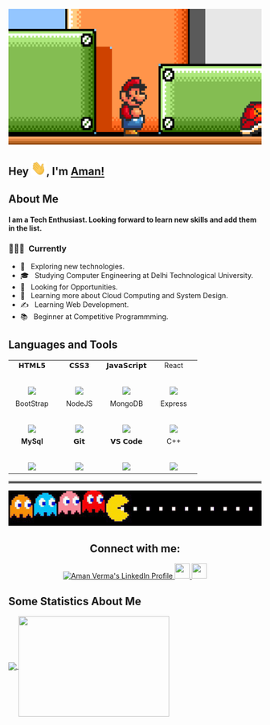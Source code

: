 <p align="center"> 
  <img src="https://github.com/amanverma644/amanverma644/blob/main/gif/mario.gif" width="1000px" height="270px" ">
</p>

## Hey <img src="https://raw.githubusercontent.com/ABSphreak/ABSphreak/master/gifs/Hi.gif" width="30px">, I'm [Aman!](https://github.com/amanverma644) 

## About Me
<h4>I am a Tech Enthusiast. Looking forward to learn new skills and add them in the list.<h4>

<h3> 👨🏻‍💻 &nbsp;Currently </h3>

- 🤔 &nbsp; Exploring new technologies.
- 🎓 &nbsp; Studying Computer Engineering at Delhi Technological University.
- 💼 &nbsp; Looking for Opportunities.
- 🌱 &nbsp; Learning more about Cloud Computing and System Design.
- ✍️ &nbsp; Learning Web Development.
- 📚 &nbsp; Beginner at Competitive Programmming.



## Languages and Tools

<table>
  <tbody>
    <tr valign="top">
      <td width="25%" align="center">
        <span>𝗛𝗧𝗠𝗟𝟱</span><br><br><br>
        <img height="64px" src="https://cdn.svgporn.com/logos/html-5.svg">
      </td>
      <td width="25%" align="center">
        <span>𝗖𝗦𝗦𝟯</span><br><br><br>
        <img height="64px" src="https://cdn.svgporn.com/logos/css-3.svg">
      </td>
      <td width="25%" align="center">
        <span>𝗝𝗮𝘃𝗮𝗦𝗰𝗿𝗶𝗽𝘁</span><br><br><br>
        <img height="64px" src="https://cdn.svgporn.com/logos/javascript.svg">
      </td>
      <td width="25%" align="center">
        <span>React</span><br><br><br>
        <img height="64px" src="https://cdn.svgporn.com/logos/react.svg">
      </td>
    </tr>
    <tr valign="top">
      <td width="25%" align="center">
        <span>BootStrap</span><br><br><br>
        <img height="64px" src="https://cdn.svgporn.com/logos/bootstrap.svg">
      </td>
      <td width="25%" align="center">
        <span>NodeJS</span><br><br><br>
        <img height="64px" src="https://cdn.svgporn.com/logos/nodejs.svg">
      </td>
      <td width="25%" align="center">
        <span>MongoDB</span><br><br><br>
        <img height="64px" src="https://cdn.svgporn.com/logos/mongodb.svg">
      </td>
      <td width="25%" align="center">
        <span>Express</span><br><br><br>
        <img height="64px" src="https://cdn.cdnlogo.com/logos/e/23/express.svg">
      </td>
    </tr>
    <tr valign="top">
      <td width="25%" align="center">
        <span><strong>MySql</strong></span><br><br><br>
        <img height="64px" src="https://www.vectorlogo.zone/logos/mysql/mysql-ar21.svg">
      </td>
        <td width="25%" align="center">
        <span>𝗚𝗶𝘁</span><br><br><br>
        <img height="64px" src="https://cdn.svgporn.com/logos/git-icon.svg">
      </td>
      <td width="25%" align="center">
        <span>𝗩𝗦 𝗖𝗼𝗱𝗲</span><br><br><br>
        <img height="64px" src="https://cdn.svgporn.com/logos/visual-studio-code.svg">
      </td>
      <td width="25%" align="center">
        <span>C++</span><br><br><br>
        <img height="64px" src="https://cdn.cdnlogo.com/logos/c/76/c.svg">
      </td>
    </tr>
  </tbody>
</table>
                                                                         
<hr style="border:2px solid gray"> </hr>       
                                 
<p align="center"> 
  <img src="https://github.com/amanverma644/amanverma644/blob/main/gif/pacman.gif" width="800px" height="70px" ">
</p>
                                                                        
<h2 align="center">Connect with me:</h2>

<p align="center">
  <a href="https://www.linkedin.com/in/aman-verma-3969ba200/">
    <img src="https://www.vectorlogo.zone/logos/linkedin/linkedin-icon.svg" alt="Aman Verma's LinkedIn Profile" height="30" width="30">
  </a>

  <a href="https://stackoverflow.com/users/16393496/aman-verma?tab=profile">
    <img src="https://www.vectorlogo.zone/logos/stackoverflow/stackoverflow-icon.svg" alt=""Aman Verma's Stack Overflow Profile" height="30" width="30">
  </a>

  <a href="mailto:vaman644@gmail.com">
    <img src="https://www.vectorlogo.zone/logos/gmail/gmail-icon.svg" alt=""Aman Verma's Gmail Profile" height="30" width="30">
  </a>
</p>
                                                                                                                              
                                                                                                                              
## Some Statistics About Me
 <a href="#">
  <img align="center" src="https://github-readme-stats.vercel.app/api?username=amanverma644&&show_icons=true&title_color=ffffff&icon_color=bb2acf&text_color=daf7dc&bg_color=151515""/>
</a>
<a href="#">
  <img align="center" src="https://github-readme-stats.vercel.app/api/top-langs/?username=amanverma644&theme=tokyonight" height="200px" width="300px" />
</a>                                                                                                                             
                                                                                                                    

